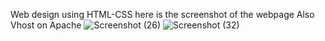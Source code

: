 Web design using HTML-CSS
here is the screenshot of the webpage 
Also Vhost on Apache
![Screenshot (26)](https://github.com/shweta0117/Training/assets/156767416/01f5c72e-a367-4de3-8dc7-d7fddcd0ebc3)
![Screenshot (32)](https://github.com/shweta0117/Training/assets/156767416/d9a5a932-1289-4d20-8422-b2e46d0be0d1)
